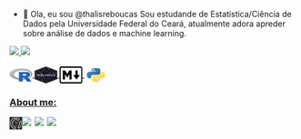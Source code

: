 - 👋 Ola, eu sou @thalisreboucas
Sou estudande de Estatística/Ciência de Dados pela Universidade Federal do Ceará, atualmente adora apreder sobre análise de dados e machine learning.
<!---
thalisreboucas/thalisreboucas is a ✨ special ✨ repository because its `README.md` (this file) appears on your GitHub profile.
You can click the Preview link to take a look at your changes.
--->

<div>
  <a href="https://github.com/thalisreboucas">
  <img height="180em" src="https://github-readme-stats.vercel.app/api?username=thalisreboucas&show_icons=true&theme=dark&include_all_commits=true&count_private=true"/>
  <img height="180em" src="https://github-readme-stats.vercel.app/api/top-langs/?username=thalisreboucas&layout=compact&langs_count=16&theme=dark"/>
<div>
  
  <div style="display: inline_block"><br>
  <img align="center" alt="Mau-R" height="30" width="40" src="https://raw.githubusercontent.com/devicons/devicon/master/icons/r/r-original.svg">
  <img align="center" alt="Mau-tidyverse" height="30" width="40" src="https://raw.githubusercontent.com/rstudio/hex-stickers/master/SVG/tidyverse.svg">
  <img align="center" alt="Mau-Markdown" height="30" width="40" src="https://raw.githubusercontent.com/dcurtis/markdown-mark/master/svg/markdown-mark.svg">
  <img align="center" alt="Mau-Python" height="30" width="40" src="https://raw.githubusercontent.com/devicons/devicon/master/icons/python/python-original.svg">
</div>

### About me:

[<img align="left" width="22px" src="https://github.com/thalisreboucas/Portfolio/blob/main/static/images/favicon.png"/>](https://thalis.netlify.app/)
[<img align="left" width="22px" src="https://cdn-icons-png.flaticon.com/512/1384/1384014.png"/>](https://www.linkedin.com/in/thalisreboucas/)
[<img align="left" width="22px" src="https://cdn-icons-png.flaticon.com/512/1384/1384015.png"/>](https://www.instagram.com/thalisreboucas/)
  [<img align="left" width="22px" src="https://cdn-icons.flaticon.com/png/512/4138/premium/4138168.png?token=exp=1635271143~hmac=2fad5162042a45c4de2d9d5c99465dbe"/>](https://www.twitter.com/thalisreboucas/)
